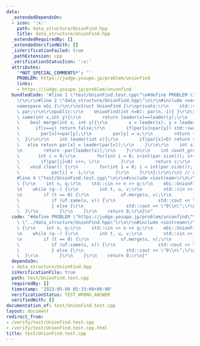 ```yaml
---
data:
  _extendedDependsOn:
  - icon: ':x:'
    path: data_structure/UnionFind.hpp
    title: data_structure/UnionFind.hpp
  _extendedRequiredBy: []
  _extendedVerifiedWith: []
  _isVerificationFailed: true
  _pathExtension: cpp
  _verificationStatusIcon: ':x:'
  attributes:
    '*NOT_SPECIAL_COMMENTS*': ''
    PROBLEM: https://judge.yosupo.jp/problem/unionfind
    links:
    - https://judge.yosupo.jp/problem/unionfind
  bundledCode: "#line 1 \"test/UnionFind.test.cpp\"\n#define PROBLEM \"https://judge.yosupo.jp/problem/unionfind\"\
    \r\n\r\n#line 2 \"data_structure/UnionFind.hpp\"\n\r\n#include <vector>\r\n\r\n\
    namespace ebi {\r\n\r\nstruct UnionFind {\r\nprivate:\r\n    std::vector<int>\
    \ par;\r\n\r\npublic:\r\n    UnionFind(int n=0): par(n,-1){ }\r\n\r\n    bool\
    \ same(int x,int y){\r\n        return leader(x)==leader(y);\r\n    }\r\n\r\n\
    \    bool merge(int x, int y){\r\n        x = leader(x); y = leader(y);\r\n  \
    \      if(x==y) return false;\r\n        if(par[x]>par[y]) std::swap(x,y);\r\n\
    \        par[x]+=par[y];\r\n        par[y] = x;\r\n        return true;\r\n  \
    \  }\r\n\r\n    int leader(int x){\r\n        if(par[x]<0) return x;\r\n     \
    \   else return par[x] = leader(par[x]);\r\n    }\r\n\r\n    int size(int x){\r\
    \n        return -par[leader(x)];\r\n    }\r\n\r\n    int count_group(){\r\n \
    \       int c = 0;\r\n        for(int i = 0; i<int(par.size()); i++){\r\n    \
    \        if(par[i]<0) c++; \r\n        }\r\n        return c;\r\n    }\r\n\r\n\
    \    void clear() {\r\n        for(int i = 0; i < int(par.size()); i++) {\r\n\
    \            par[i] = -1;\r\n        }\r\n    }\r\n};\r\n\r\n} // namespace ebi\n\
    #line 4 \"test/UnionFind.test.cpp\"\n\r\n#include <iostream>\r\n\r\nint main()\
    \ {\r\n    int n, q;\r\n    std::cin >> n >> q;\r\n    ebi::UnionFind uf(n);\r\
    \n    while (q--) {\r\n        int t, u, v;\r\n        std::cin >> t >> u >> v;\r\
    \n        if (t == 0) {\r\n            uf.merge(u, v);\r\n        } else {\r\n\
    \            if (uf.same(u, v)) {\r\n                std::cout << \"1\\n\";\r\n\
    \            } else {\r\n                std::cout << \"0\\n\";\r\n          \
    \  }\r\n        }\r\n    }\r\n    return 0;\r\n}\n"
  code: "#define PROBLEM \"https://judge.yosupo.jp/problem/unionfind\"\r\n\r\n#include\
    \ \"../data_structure/UnionFind.hpp\"\r\n\r\n#include <iostream>\r\n\r\nint main()\
    \ {\r\n    int n, q;\r\n    std::cin >> n >> q;\r\n    ebi::UnionFind uf(n);\r\
    \n    while (q--) {\r\n        int t, u, v;\r\n        std::cin >> t >> u >> v;\r\
    \n        if (t == 0) {\r\n            uf.merge(u, v);\r\n        } else {\r\n\
    \            if (uf.same(u, v)) {\r\n                std::cout << \"1\\n\";\r\n\
    \            } else {\r\n                std::cout << \"0\\n\";\r\n          \
    \  }\r\n        }\r\n    }\r\n    return 0;\r\n}"
  dependsOn:
  - data_structure/UnionFind.hpp
  isVerificationFile: true
  path: test/UnionFind.test.cpp
  requiredBy: []
  timestamp: '2023-05-08 05:33:08+00:00'
  verificationStatus: TEST_WRONG_ANSWER
  verifiedWith: []
documentation_of: test/UnionFind.test.cpp
layout: document
redirect_from:
- /verify/test/UnionFind.test.cpp
- /verify/test/UnionFind.test.cpp.html
title: test/UnionFind.test.cpp
---
```

